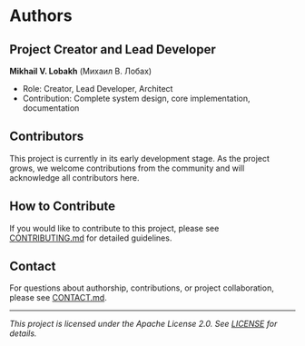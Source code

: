 # Authors

## Project Creator and Lead Developer

**Mikhail V. Lobakh** (Михаил В. Лобах)
- Role: Creator, Lead Developer, Architect  
- Contribution: Complete system design, core implementation, documentation

## Contributors

This project is currently in its early development stage. As the project grows, we welcome contributions from the community and will acknowledge all contributors here.

## How to Contribute

If you would like to contribute to this project, please see [CONTRIBUTING.md](CONTRIBUTING.md) for detailed guidelines.

## Contact

For questions about authorship, contributions, or project collaboration, please see [CONTACT.md](CONTACT.md).

---

*This project is licensed under the Apache License 2.0. See [LICENSE](LICENSE) for details.* 
